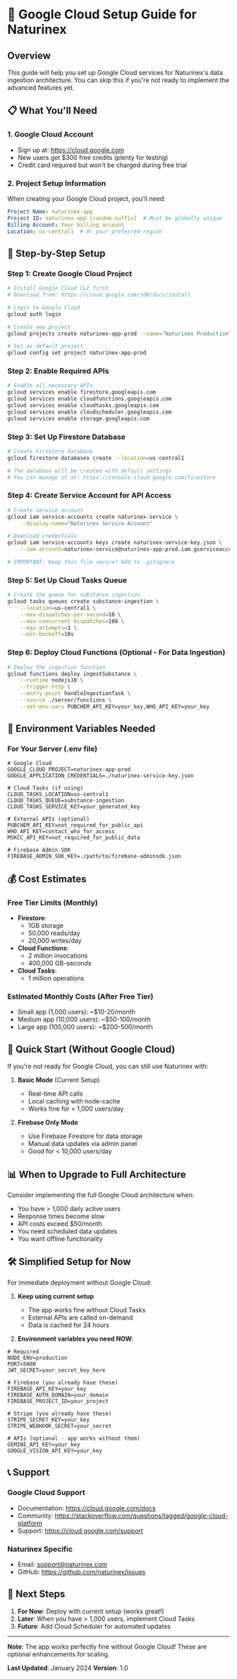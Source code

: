 # 🚀 Google Cloud Setup Guide for Naturinex

## Overview
This guide will help you set up Google Cloud services for Naturinex's data ingestion architecture. You can skip this if you're not ready to implement the advanced features yet.

## 📋 What You'll Need

### 1. **Google Cloud Account**
- Sign up at: https://cloud.google.com
- New users get $300 free credits (plenty for testing)
- Credit card required but won't be charged during free trial

### 2. **Project Setup Information**
When creating your Google Cloud project, you'll need:

```yaml
Project Name: naturinex-app
Project ID: naturinex-app-[random-suffix]  # Must be globally unique
Billing Account: Your billing account
Location: us-central1  # Or your preferred region
```

## 🔧 Step-by-Step Setup

### Step 1: Create Google Cloud Project
```bash
# Install Google Cloud CLI first
# Download from: https://cloud.google.com/sdk/docs/install

# Login to Google Cloud
gcloud auth login

# Create new project
gcloud projects create naturinex-app-prod --name="Naturinex Production"

# Set as default project
gcloud config set project naturinex-app-prod
```

### Step 2: Enable Required APIs
```bash
# Enable all necessary APIs
gcloud services enable firestore.googleapis.com
gcloud services enable cloudfunctions.googleapis.com
gcloud services enable cloudtasks.googleapis.com
gcloud services enable cloudscheduler.googleapis.com
gcloud services enable storage.googleapis.com
```

### Step 3: Set Up Firestore Database
```bash
# Create Firestore database
gcloud firestore databases create --location=us-central1

# The database will be created with default settings
# You can manage it at: https://console.cloud.google.com/firestore
```

### Step 4: Create Service Account for API Access
```bash
# Create service account
gcloud iam service-accounts create naturinex-service \
    --display-name="Naturinex Service Account"

# Download credentials
gcloud iam service-accounts keys create naturinex-service-key.json \
    --iam-account=naturinex-service@naturinex-app-prod.iam.gserviceaccount.com

# IMPORTANT: Keep this file secure! Add to .gitignore
```

### Step 5: Set Up Cloud Tasks Queue
```bash
# Create the queue for substance ingestion
gcloud tasks queues create substance-ingestion \
    --location=us-central1 \
    --max-dispatches-per-second=10 \
    --max-concurrent-dispatches=100 \
    --max-attempts=3 \
    --min-backoff=10s
```

### Step 6: Deploy Cloud Functions (Optional - For Data Ingestion)
```bash
# Deploy the ingestion function
gcloud functions deploy ingestSubstance \
    --runtime nodejs18 \
    --trigger-http \
    --entry-point handleIngestionTask \
    --source ./server/functions \
    --set-env-vars PUBCHEM_API_KEY=your_key,WHO_API_KEY=your_key
```

## 🔑 Environment Variables Needed

### For Your Server (.env file)
```env
# Google Cloud
GOOGLE_CLOUD_PROJECT=naturinex-app-prod
GOOGLE_APPLICATION_CREDENTIALS=./naturinex-service-key.json

# Cloud Tasks (if using)
CLOUD_TASKS_LOCATION=us-central1
CLOUD_TASKS_QUEUE=substance-ingestion
CLOUD_TASKS_SERVICE_KEY=your_generated_key

# External APIs (optional)
PUBCHEM_API_KEY=not_required_for_public_api
WHO_API_KEY=contact_who_for_access
MSKCC_API_KEY=not_required_for_public_data

# Firebase Admin SDK
FIREBASE_ADMIN_SDK_KEY=./path/to/firebase-adminsdk.json
```

## 💰 Cost Estimates

### Free Tier Limits (Monthly)
- **Firestore**: 
  - 1GB storage
  - 50,000 reads/day
  - 20,000 writes/day
- **Cloud Functions**: 
  - 2 million invocations
  - 400,000 GB-seconds
- **Cloud Tasks**: 
  - 1 million operations

### Estimated Monthly Costs (After Free Tier)
- Small app (1,000 users): ~$10-20/month
- Medium app (10,000 users): ~$50-100/month
- Large app (100,000 users): ~$200-500/month

## 🚦 Quick Start (Without Google Cloud)

If you're not ready for Google Cloud, you can still use Naturinex with:

1. **Basic Mode** (Current Setup)
   - Real-time API calls
   - Local caching with node-cache
   - Works fine for < 1,000 users/day

2. **Firebase Only Mode**
   - Use Firebase Firestore for data storage
   - Manual data updates via admin panel
   - Good for < 10,000 users/day

## 📊 When to Upgrade to Full Architecture

Consider implementing the full Google Cloud architecture when:
- You have > 1,000 daily active users
- Response times become slow
- API costs exceed $50/month
- You need scheduled data updates
- You want offline functionality

## 🛠️ Simplified Setup for Now

For immediate deployment without Google Cloud:

1. **Keep using current setup**
   - The app works fine without Cloud Tasks
   - External APIs are called on-demand
   - Data is cached for 24 hours

2. **Environment variables you need NOW**:
```env
# Required
NODE_ENV=production
PORT=5000
JWT_SECRET=your_secret_key_here

# Firebase (you already have these)
FIREBASE_API_KEY=your_key
FIREBASE_AUTH_DOMAIN=your_domain
FIREBASE_PROJECT_ID=your_project

# Stripe (you already have these)
STRIPE_SECRET_KEY=your_key
STRIPE_WEBHOOK_SECRET=your_secret

# APIs (optional - app works without them)
GEMINI_API_KEY=your_key
GOOGLE_VISION_API_KEY=your_key
```

## 📞 Support

### Google Cloud Support
- Documentation: https://cloud.google.com/docs
- Community: https://stackoverflow.com/questions/tagged/google-cloud-platform
- Support: https://cloud.google.com/support

### Naturinex Specific
- Email: support@naturinex.com
- GitHub: https://github.com/naturinex/issues

## 🎯 Next Steps

1. **For Now**: Deploy with current setup (works great!)
2. **Later**: When you have > 1,000 users, implement Cloud Tasks
3. **Future**: Add Cloud Scheduler for automated updates

---

**Note**: The app works perfectly fine without Google Cloud! These are optional enhancements for scaling.

**Last Updated**: January 2024
**Version**: 1.0
